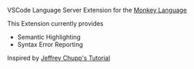 VSCode Language Server Extension for the [Monkey Language](https://github.com/moritz-tiesler/monkey)

This Extension currently provides
- Semantic Highlighting
- Syntax Error Reporting

Inspired by [Jeffrey Chupp's Tutorial](https://github.com/semanticart/minimum-viable-vscode-language-server-extension)
